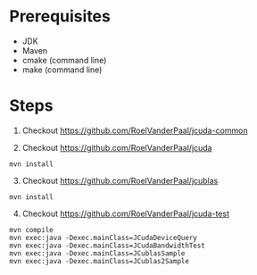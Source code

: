 # Prerequisites
* JDK
* Maven
* cmake (command line)
* make (command line)

# Steps
1. Checkout https://github.com/RoelVanderPaal/jcuda-common

2. Checkout https://github.com/RoelVanderPaal/jcuda
```
mvn install
```

3. Checkout https://github.com/RoelVanderPaal/jcublas
```
mvn install
```

4. Checkout https://github.com/RoelVanderPaal/jcuda-test
```
mvn compile
mvn exec:java -Dexec.mainClass=JCudaDeviceQuery
mvn exec:java -Dexec.mainClass=JCudaBandwidthTest
mvn exec:java -Dexec.mainClass=JCublasSample
mvn exec:java -Dexec.mainClass=JCublas2Sample
```
